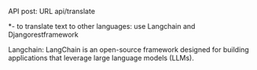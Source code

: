 API post: URL api/translate



*- to translate text to other languages: use Langchain and Djangorestframework


Langchain: LangChain is an open-source framework designed for building applications that leverage large language models (LLMs).
